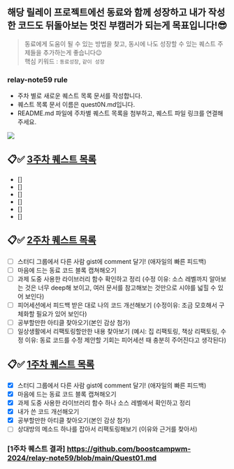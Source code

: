 ## 해당 릴레이 프로젝트에선 동료와 함께 성장하고 내가 작성한 코드도 뒤돌아보는 멋진 부캠러가 되는게 목표입니다!😎
> 동료에게 도움이 될 수 있는 방법을 찾고, 동시에 나도 성장할 수 있는 퀘스트 주제들을 추가하는게 좋습니다😉 <br>
> 핵심 키워드 : `동료성장`, `같이 성장`

### relay-note59 rule
- 주차 별로 새로운 퀘스트 목록 문서를 작성합니다.
- 퀘스트 목록 문서 이름은 quest0N.md입니다.
- README.md 파일에 주차별 퀘스트 목록을 첨부하고, 퀘스트 파일 링크를 연결해주세요.

![](https://i.imgur.com/5yfouXq.png)

## 📋✅ [3주차 퀘스트 목록](https://github.com/boostcampwm-2024/relay-note59/blob/main/Quset03.md)
- []
- []
- []
- []
- []
- []

## 📋✅ [2주차 퀘스트 목록](https://github.com/boostcampwm-2024/relay-note59/blob/main/Quset02.md)
- [ ] 스터디 그룹에서 다른 사람 gist에 comment 달기! (애자일의 빠른 피드백)
- [ ] 마음에 드는 동료 코드 블록 캡쳐해오기
- [ ] 과제 도중 사용한 라이브러리 함수 확인하고 정리 (수정 이유: 소스 레벨까지 알아보는 것은 너무 deep해 보이고, 여러 문서를 참고해보는 것만으로 시야를 넓힐 수 있어 보인다)
- [ ] 피어세션에서 피드백 받은 대로 나의 코드 개선해보기 (수정이유: 조금 모호해서 구체화할 필요가 있어 보인다)
- [ ] 공부할만한 아티클 찾아오기(본인 감상 첨가)
- [ ] 일상생활에서 리팩토링할만한 내용 찾아보기 (예시: 집 리팩토링, 책상 리팩토링, 수정 이유: 동료 코드를 수정 제안할 기회는 피어세션 때 충분히 주어진다고 생각된다)

## 📋✅ [1주차 퀘스트 목록](https://github.com/boostcampwm-2024/relay-note59/blob/main/Quset01.md)
- [x] 스터디 그룹에서 다른 사람 gist에 comment 달기! (애자일의 빠른 피드백)
- [x] 마음에 드는 동료 코드 블록 캡쳐해오기
- [x] 과제 도중 사용한 라이브러리 함수 하나 소스 레벨에서 확인하고 정리
- [x] 내가 쓴 코드 개선해오기
- [x] 공부할만한 아티클 찾아오기(본인 감상 첨가)
- [ ] 상대방의 메소드 하나를 잡아서 리팩토링해보기 (이유와 근거를 찾아서)
### [1주차 퀘스트 결과] https://github.com/boostcampwm-2024/relay-note59/blob/main/Quest01.md
